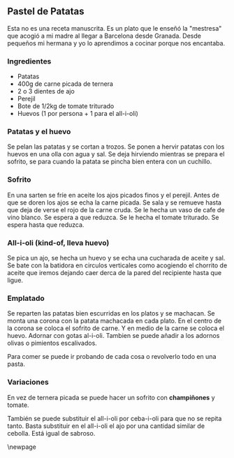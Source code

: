 ## Pastel de Patatas

Esta no es una receta manuscrita.
Es un plato que le enseñó la "mestresa" que acogió a mi madre al llegar a Barcelona desde Granada.
Desde pequeños mi hermana y yo lo aprendimos a cocinar porque nos encantaba.

### Ingredientes

- Patatas
- 400g de carne picada de ternera
- 2 o 3 dientes de ajo
- Perejil
- Bote de 1/2kg de tomate triturado
- Huevos (1 por persona + 1 para el all-i-oli)

### Patatas y el huevo

Se pelan las patatas y se cortan a trozos.
Se ponen a hervir patatas con los huevos en una olla con agua y sal.
Se deja hirviendo mientras se prepara el sofrito, se para cuando la patata se pincha bien entera con un cuchillo.

### Sofrito

En una sarten se fríe en aceite los ajos picados finos y el perejil.
Antes de que se doren los ajos se echa la carne picada.
Se sala y se remueve hasta que deja de verse el rojo de la carne cruda.
Se le hecha un vaso de cafe de vino blanco.
Se espera a que reduzca.
Se le hecha el tomate triturado.
Se espera hasta que reduzca.

### All-i-oli (kind-of, lleva huevo)

Se pica un ajo, se hecha un huevo y se echa una cucharada de aceite y sal.
Se bate con la batidora en circulos verticales
como acogiendo el chorrito de aceite que iremos dejando caer derca de la pared del recipiente
hasta que ligue.

### Emplatado

Se reparten las patatas bien escurridas en los platos y se machacan.
Se monta una corona con la patata machacada en cada plato.
En el centro de la corona se coloca el sofrito de carne.
Y en medio de la carne se coloca el huevo.
Adornar con gotas al-i-oli.
Tambien se puede añadir a los adornos olivas o pimientos escalivados.

Para comer se puede ir probando de cada cosa o revolverlo todo en una pasta.


### Variaciones

En vez de ternera picada se puede hacer un sofrito con **champiñones** y tomate.

También se puede substituir el all-i-oli por ceba-i-oli para que no se repita tanto.
Basta substituir en el all-i-oli el ajo por una cantidad similar de cebolla.
Está igual de sabroso.





\newpage
